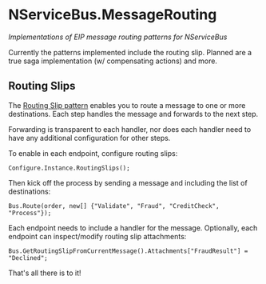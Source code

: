 NServiceBus.MessageRouting
==========================

*Implementations of EIP message routing patterns for NServiceBus*

Currently the patterns implemented include the routing slip. Planned are a true saga implementation (w/ compensating actions) and more.

Routing Slips
-------------

The [Routing Slip pattern](http://www.enterpriseintegrationpatterns.com/RoutingTable.html) enables you to route a message to one or more destinations. Each step handles the message and forwards to the next step.

Forwarding is transparent to each handler, nor does each handler need to have any additional configuration for other steps.

To enable in each endpoint, configure routing slips:

    Configure.Instance.RoutingSlips();
    
Then kick off the process by sending a message and including the list of destinations:

    Bus.Route(order, new[] {"Validate", "Fraud", "CreditCheck", "Process"});
    
Each endpoint needs to include a handler for the message. Optionally, each endpoint can inspect/modify routing slip attachments:

    Bus.GetRoutingSlipFromCurrentMessage().Attachments["FraudResult"] = "Declined";
    
That's all there is to it!
